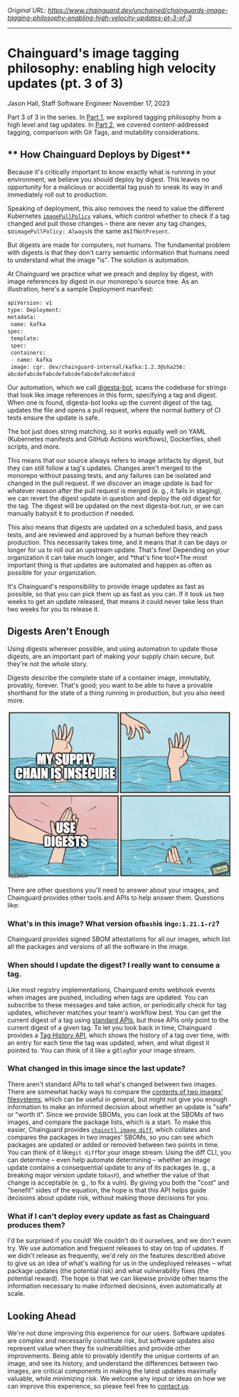 *Original URL: https://www.chainguard.dev/unchained/chainguards-image-tagging-philosophy-enabling-high-velocity-updates-pt-3-of-3*

---

# Chainguard's image tagging philosophy: enabling high velocity updates (pt. 3 of 3)
Jason Hall, Staff Software Engineer November 17, 2023

Part 3 of 3 in the series. In [Part 1](https://www.chainguard.dev/unchained/chainguards-image-tagging-philosophy-enabling-high-velocity-updates-pt-1-of-3), we explored tagging philosophy from a high level and tag updates. In [Part 2](https://www.chainguard.dev/unchained/chainguards-image-tagging-philosophy-enabling-high-velocity-updates-pt-2-of-3), we covered content-addressed tagging, comparison with Git Tags, and
 mutability considerations.

## ** How Chainguard Deploys by Digest**

 Because it's critically important to know exactly what is running in your
 environment, we believe you should deploy by digest. This leaves no opportunity for a malicious or
 accidental tag push to sneak its way in and immediately roll out to production.

 Speaking of deployment, this also removes the need to value the different
 Kubernetes [`imagePullPolicy`](https://kubernetes.io/docs/concepts/containers/images/#image-pull-policy) values, which control whether to check if a tag changed and pull those changes – there are never any
 tag changes, so`imagePullPolicy: Always`is
 the same as`IfNotPresent`.

 But digests are made for computers, not humans. The fundamental problem with
 digests is that they don't carry semantic information that humans need to understand what the
 image "is". The solution is automation.

 At Chainguard we practice what we preach and deploy by digest, with image
 references by digest in our monorepo's source tree. As an illustration, here's a sample
 Deployment manifest:

```
apiVersion: v1
type: Deployment:
metadata:
 name: kafka
spec:
 template:
 spec:
 containers:
 - name: kafka
 image: cgr. dev/chainguard-internal/kafka:1.2.3@sha256: abcdefabcdefabcdefabcdefabcdefabcdefabcd
```

 Our automation, which we call [digesta-bot](https://github.com/chainguard-dev/actions/tree/main/digesta-bot), scans the codebase for strings that look like image
 references in this form, specifying a tag and digest. When one is found, digesta-bot looks up the
 current digest of the tag, updates the file and opens a pull request, where the normal battery of CI
 tests ensure the update is safe.

 The bot just does string matching, so it works equally well on YAML
 (Kubernetes manifests and GitHub Actions workflows), Dockerfiles, shell scripts, and more.

 This means that our source always refers to image artifacts by digest, but
 they can still follow a tag's updates. Changes aren't merged to the monorepo without passing
 tests, and any failures can be isolated and changed in the pull request. If we discover an image
 update is bad for whatever reason after the pull request is merged (e. g., it fails in staging), we can
 revert the digest update in question and deploy the old digest for the tag. The digest will be updated
 on the next digesta-bot run, or we can manually babysit it to production if needed.

 This also means that digests are updated on a scheduled basis, and pass tests,
 and are reviewed and approved by a human before they reach production. This necessarily takes time,
 and it means that it can be days or longer for us to roll out an upstream update. That's fine!
 Depending on your organization it can take much longer, and *that's fine too!*The most
 important thing is that updates are automated and happen as often as possible for your organization.

 It's Chainguard's responsibility to provide image updates as fast as
 possible, so that you can pick them up as fast as you can. If it took us two weeks to get an update
 released, that means it could never take less than two weeks for you to release it.

## Digests Aren't Enough

 Using digests wherever possible, and using automation to update those
 digests, are an important part of making your supply chain secure, but they're not the whole
 story.

 Digests describe the complete state of a container image, immutably, provably,
 forever. That's good; you want to be able to have a provable shorthand for the state of a thing
 running in production, but you also need more.

![Meme showing unhelpful suggestion of simply using digests for software supply chain security that sarcastically critiques the incompleteness of the approach.](./images/tagging_philosophy_part3_img1.jpeg)

 There are other questions you'll need to answer about your images, and
 Chainguard provides other tools and APIs to help answer them. Questions like:

### What's in this image? What version of`bash`is in`go:1.21.1-r2`?

 Chainguard provides signed SBOM attestations for all our images, which list
 all the packages and versions of all the software in the image.

### When should I update the digest? I really want to consume a tag.

 Like most registry implementations, Chainguard emits webhook events when
 images are pushed, including when tags are updated. You can subscribe to these messages and take
 action, or periodically check for tag updates, whichever matches your team's workflow best. You
 can get the current digest of a tag using [standard APIs](https://github.com/opencontainers/distribution-spec/blob/main/spec.md#checking-if-content-exists-in-the-registry), but those APIs only point to the
 current digest of a given tag. To let you look back in time, Chainguard provides a [Tag History API](https://edu.chainguard.dev/chainguard/chainguard-images/using-the-tag-history-api/), which shows the history of a tag over
 time, with an entry for each time the tag was updated, when, and what digest it pointed to. You can
 think of it like a git`log`for your
 image stream.

### What changed in this image since the last update?

 There aren't standard APIs to tell what's changed between two
 images. There are somewhat hacky ways to compare the [contents of two images' filesystems](https://github.com/google/go-containerregistry/blob/main/cmd/crane/recipes.md#diff-filesystem-contents), which can be
 useful in general, but might not give you enough information to make an informed decision about
 whether an update is "safe" or "worth it". Since we provide SBOMs, you can look at
 the SBOMs of two images, and compare the package lists, which is a start. To make this easier,
 Chainguard provides [`chainctl image diff`](https://edu.chainguard.dev/chainguard/chainctl/chainctl-docs/chainctl_images_diff/),
 which collates and compares the packages in two images' SBOMs, so you can see which packages are
 updated or added or removed between two points in time. You can think of it like`git diff`for
 your image stream. Using the diff CLI, you can determine – even help automate determining – whether an
 image update contains a consequential update to any of its packages (e. g., a breaking major version
 update to`bash`), and
 whether the value of that change is acceptable (e. g., to fix a vuln). By giving you both the
 "cost" and "benefit" sides of the equation, the hope is that this API helps guide
 decisions about update risk, without making those decisions for you.

### What if I can't deploy every update as fast as Chainguard produces them?

 I'd be surprised if you could! We couldn't do it ourselves, and we
 don't even try. We use automation and frequent releases to stay on top of updates. If we
 didn't release as frequently, we'd rely on the features described above to give us an idea
 of what's waiting for us in the undeployed releases – what package updates (the potential risk)
 and what vulnerability fixes (the potential reward). The hope is that we can likewise provide other
 teams the information necessary to make informed decisions, even automatically at scale.

## Looking Ahead

 We're not done improving this experience for our users. Software updates
 are complex and necessarily constitute risk, but software updates also represent value when they fix
 vulnerabilities and provide other improvements. Being able to provably identify the unique contents of
 an image, and see its history, and understand the differences between two images, are critical
 components in making the latest updates maximally valuable, while minimizing risk. We welcome any
 input or ideas on how we can improve this experience, so please feel free to [contact us](https://www.chainguard.dev/contact).
